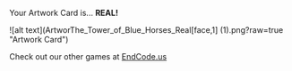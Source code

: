 Your Artwork Card is... 
  **REAL!**
 
 ![alt text](ArtworThe_Tower_of_Blue_Horses_Real[face,1] (1).png?raw=true "Artwork Card")  
 
 
 
 
 
 Check out our other games at [EndCode.us](https://endcode.us/)